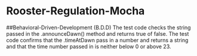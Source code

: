 # Rooster-Regulation-Mocha
##Behavioral-Driven-Development (B.D.D)
The test code checks the string passed in the .announceDawn() method and returns true of false.
The test code confirms that the .timeAtDawn pass in a number and returns a string and that the time number passed in is neither below 0 or above 23.
